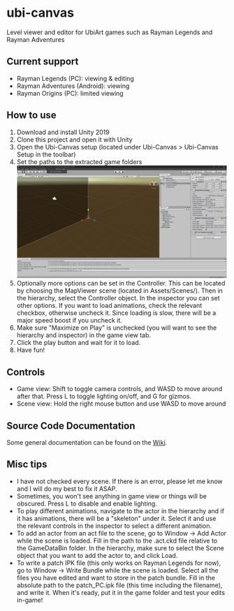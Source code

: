 # ubi-canvas
Level viewer and editor for UbiArt games such as Rayman Legends and Rayman Adventures

## Current support
- Rayman Legends (PC): viewing & editing
- Rayman Adventures (Android): viewing
- Rayman Origins (PC): limited viewing

## How to use
1. Download and install Unity 2019
2. Clone this project and open it with Unity
3. Open the Ubi-Canvas setup (located under Ubi-Canvas > Ubi-Canvas Setup in the toolbar)
4. Set the paths to the extracted game folders
![Unity Scene](readme-images/main.png)
5. Optionally more options can be set in the Controller. This can be located by choosing the MapViewer scene (located in Assets/Scenes/). Then in the hierarchy, select the Controller object. In the inspector you can set other options. If you want to load animations, check the relevant checkbox, otherwise uncheck it. Since loading is slow, there will be a major speed boost if you uncheck it.
6. Make sure "Maximize on Play" is unchecked (you will want to see the hierarchy and inspector) in the game view tab.
7. Click the play button and wait for it to load.
8. Have fun!

## Controls
- Game view: Shift to toggle camera controls, and WASD to move around after that. Press L to toggle lighting on/off, and G for gizmos.
- Scene view: Hold the right mouse button and use WASD to move around

## Source Code Documentation
Some general documentation can be found on the [Wiki](https://github.com/byvar/ubi-canvas/wiki).

## Misc tips
- I have not checked every scene. If there is an error, please let me know and I will do my best to fix it ASAP.
- Sometimes, you won't see anything in game view or things will be obscured. Press L to disable and enable lighting.
- To play different animations, navigate to the actor in the hierarchy and if it has animations, there will be a "skeleton" under it. Select it and use the relevant controls in the inspector to select a different animation.
- To add an actor from an act file to the scene, go to Window -> Add Actor while the scene is loaded. Fill in the path to the .act.ckd file relative to the GameDataBin folder. In the hierarchy, make sure to select the Scene object that you want to add the actor to, and click Load.
- To write a patch IPK file (this only works on Rayman Legends for now), go to Window -> Write Bundle while the scene is loaded. Select all the files you have edited and want to store in the patch bundle. Fill in the absolute path to the patch_PC.ipk file (this time including the filename), and write it. When it's ready, put it in the game folder and test your edits in-game!